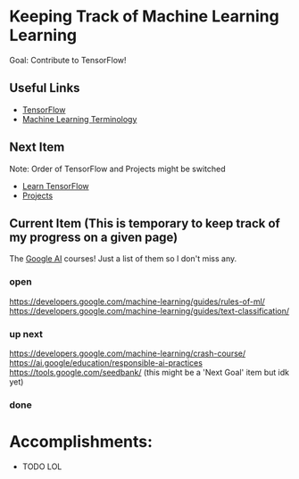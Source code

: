 # Keeping Track of Machine Learning Learning
Goal: Contribute to TensorFlow!
## Useful Links
* [TensorFlow](https://github.com/tensorflow/tensorflow)
* [Machine Learning Terminology](https://developers.google.com/machine-learning/guides/rules-of-ml/)

## Next Item
Note: Order of TensorFlow and Projects might be switched
* [Learn TensorFlow](https://www.tensorflow.org/tutorials/)
* [Projects](https://www.youtube.com/watch?v=cKxRvEZd3Mw&list=PLOU2XLYxmsIIuiBfYad6rFYQU_jL2ryal)

## Current Item (This is temporary to keep track of my progress on a given page)
The [Google AI](https://ai.google/education/) courses! Just a list of them so I don't miss any.

### open
https://developers.google.com/machine-learning/guides/rules-of-ml/
https://developers.google.com/machine-learning/guides/text-classification/

### up next
https://developers.google.com/machine-learning/crash-course/
https://ai.google/education/responsible-ai-practices
https://tools.google.com/seedbank/ (this might be a 'Next Goal' item but idk yet)


### done

# Accomplishments:
* TODO LOL